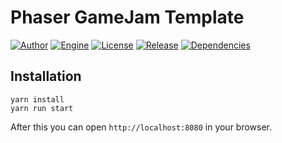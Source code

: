 # Phaser GameJam Template

[![Author](https://img.shields.io/badge/Author-Redpanda%20Games-orange.svg?style=flat-square)](https://github.com/Redpanda-Games)
[![Engine](https://img.shields.io/badge/Engine-Phaser-99388c.svg?style=flat-square)](https://phaser.io)
[![License](https://img.shields.io/github/license/Redpanda-Games/phaser-template.svg?style=flat-square)](https://github.com/Redpanda-Games/phaser-template/blob/master/LICENSE)
[![Release](https://img.shields.io/github/release/Redpanda-Games/phaser-template.svg?style=flat-square)](https://github.com/Redpanda-Games/phaser-template/releases)
[![Dependencies](https://www.versioneye.com/user/projects/59f73f3c15f0d71f3207554a/badge.svg?style=flat-square)](https://versioneye.com/user/projects/59f73f3c15f0d71f3207554a)

## Installation

```
yarn install
yarn run start
```

After this you can open `http://localhost:8080` in your browser.